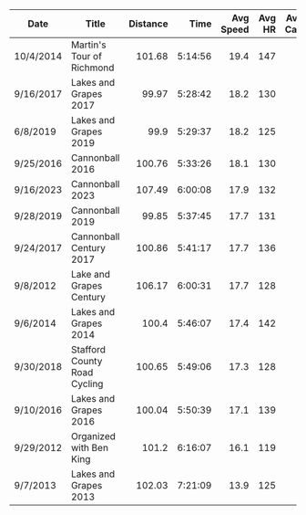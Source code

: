 |Date |	Title |	Distance |	Time |	Avg Speed | 	Avg HR |	Avg Bike Cadence |
| --- |--- | ---: |---:| ---: |---:| ---: |
|10/4/2014	|Martin's Tour of Richmond |	101.68|	5:14:56|	19.4| 	147|	83 |
9/16/2017|	Lakes and Grapes 2017|	99.97|	5:28:42|	18.2|	130|	75
6/8/2019 |	Lakes and Grapes 2019|	99.9|	5:29:37|	18.2|	125|	72|
9/25/2016|	Cannonball 2016	|100.76|	5:33:26|	18.1|	130|	73|
9/16/2023|	Cannonball 2023	|107.49|	6:00:08	|17.9|	132|	74|
9/28/2019|	Cannonball 2019	|99.85|	5:37:45	|17.7|	131|	75|
9/24/2017|	Cannonball Century 2017|	100.86|	5:41:17|	17.7|	136|	72|
9/8/2012|	Lake and Grapes Century|	106.17|	6:00:31|	17.7|	128	|71|
9/6/2014|	Lakes and Grapes 2014|	100.4|	5:46:07|	17.4|	142|	81|
9/30/2018|	Stafford County Road Cycling|	100.65|	5:49:06	|17.3|	128|	72|
9/10/2016|	Lakes and Grapes 2016|	100.04|	5:50:39|	17.1	|139|	71|
9/29/2012|	Organized with Ben King|	101.2|	6:16:07	|16.1|	119	|71|
9/7/2013|	Lakes and Grapes 2013|	102.03|	7:21:09|	13.9|	125	|78|